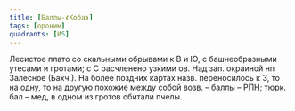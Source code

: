 ```yaml
---
title: [Баллы-❮Коба❯]
tags: [ороним]
quadrants: [И5]
---
```


Лесистое плато со скальными обрывами к В и Ю, с башнеобразными утесами и
гротами; с С расчленено узкими ов. Над зап. окраиной нп Залесное (Бахч.). На
более поздних картах назв. переносилось к З, то на одну, то на другую похожие
между собой возв. – баллы – РПН; тюрк. бал – мед, в одном из гротов обитали
пчелы.
